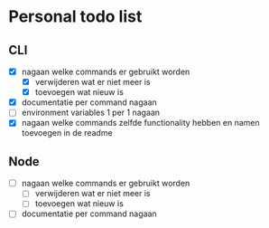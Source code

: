 # Personal todo list
## CLI
- [x] nagaan welke commands er gebruikt worden
  - [x] verwijderen wat er niet meer is
  - [x] toevoegen wat nieuw is
- [x] documentatie per command nagaan
- [ ] environment variables 1 per 1 nagaan
- [x] nagaan welke commands zelfde functionality hebben en namen toevoegen in de readme
## Node
- [ ] nagaan welke commands er gebruikt worden
    - [ ] verwijderen wat er niet meer is
    - [ ] toevoegen wat nieuw is
- [ ] documentatie per command nagaan